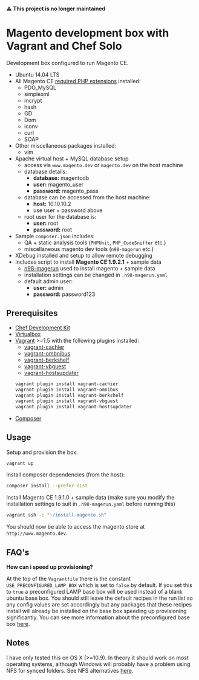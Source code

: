 #### ⚠️ This project is no longer maintained

# Magento development box with Vagrant and Chef Solo

Development box configured to run Magento CE.

- Ubuntu 14.04 LTS
- All Magento CE [required PHP extensions](http://magento.com/resources/system-requirements) installed:
    - PDO_MySQL
    - simplexml
    - mcrypt
    - hash
    - GD
    - Dom
    - iconv
    - curl
    - SOAP
- Other miscellaneous packages installed:
    - vim
- Apache virtual host + MySQL database setup
    - access via `www.magento.dev` or `magento.dev` on the host machine
    - database details:
        - **database:** magentodb
        - **user:** magento_user
        - **password:** magento_pass
    - database can be accessed from the host machine:
        - **host:** 10.10.10.2
        - use user + password above
    - root user for the database is:
        - **user:** root
        - **password:** root
- Sample `composer.json` includes:
    - QA + static analysis tools (`PHPUnit`, `PHP_CodeSniffer` etc.)
    - miscellaneous magento dev tools (`n98-magerun` etc.)
- XDebug installed and setup to allow remote debugging
- Includes script to install **Magento CE 1.9.2.1** + sample data
    - [n98-magerun](https://github.com/netz98/n98-magerun) used to install magento + sample data
    - installation settings can be changed in `.n98-magerun.yaml`
    - default admin user:
        - **user:** admin
        - **password:** password123

## Prerequisites

- [Chef Development Kit](https://downloads.chef.io/chef-dk/)
- [Virtualbox](https://www.virtualbox.org/)
- [Vagrant](http://www.vagrantup.com/) >=1.5 with the following plugins installed:
    - [vagrant-cachier](https://github.com/fgrehm/vagrant-cachier)
    - [vagrant-ombnibus](https://github.com/schisamo/vagrant-omnibus)
    - [vagrant-berkshelf](https://github.com/berkshelf/vagrant-berkshelf)
    - [vagrant-vbguest](https://github.com/dotless-de/vagrant-vbguest)
    - [vagrant-hostsupdater](https://github.com/cogitatio/vagrant-hostsupdater)
    ```bash
    vagrant plugin install vagrant-cachier
    vagrant plugin install vagrant-omnibus
    vagrant plugin install vagrant-berkshelf
    vagrant plugin install vagrant-vbguest
    vagrant plugin install vagrant-hostsupdater
    ```
- [Composer](https://getcomposer.org/)

## Usage

Setup and provision the box:

```bash
vagrant up
```

Install composer dependencies (from the host):

```bash
composer install --prefer-dist
```

Install Magento CE 1.9.1.0 + sample data (make sure you modify the installation settings to suit in `.n98-magerun.yaml` before running this)

```bash
vagrant ssh -c "~/install-magento.sh"
```

You should now be able to access the magento store at `http://www.magento.dev`.

## FAQ's

**How can i speed up provisioning?**

At the top of the `Vagrantfile` there is the constant `USE_PRECONFIGURED_LAMP_BOX` which is set to `false` by default. If you set this to `true` a preconfigured LAMP base box will be used instead of a blank ubuntu base box. You should still leave the default recipes in the run list so any config values are set accordingly but any packages that these recipes install will already be installed on the base box speeding up provisioning significantly. You can see more information about the preconfigured base box [here](https://github.com/mike182uk/packer-lamp-vagrant-base-box).

## Notes

I have only tested this on OS X (>=10.9). In theory it should work on most operating systems, although Windows will probably have a problem using NFS for synced folders.
See NFS alternatives [here](https://docs.vagrantup.com/v2/synced-folders/basic_usage.html).

